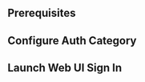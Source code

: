 ## Prerequisites

<inline-fragment platform="ios" src="~/lib/auth/fragments/ios/getting_started/10_preReq.md"></inline-fragment> <inline-fragment platform="android" src="~/lib/auth/fragments/android/common_prereq.md"></inline-fragment>

## Configure Auth Category

<inline-fragment platform="ios" src="~/lib/auth/fragments/ios/signin_web_ui/10_cli_setup.md"></inline-fragment> <inline-fragment platform="android" src="~/lib/auth/fragments/android/signin_web_ui/10_cli_setup.md"></inline-fragment>

<inline-fragment platform="ios" src="~/lib/auth/fragments/ios/signin_web_ui/20_platform_specific_setup.md"></inline-fragment> <inline-fragment platform="android" src="~/lib/auth/fragments/android/signin_web_ui/20_platform_specific_setup.md"></inline-fragment>

## Launch Web UI Sign In

<inline-fragment platform="ios" src="~/lib/auth/fragments/ios/signin_web_ui/30_signin.md"></inline-fragment> <inline-fragment platform="android" src="~/lib/auth/fragments/android/signin_web_ui/30_signin.md"></inline-fragment>
